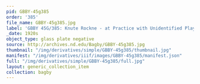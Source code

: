 ```yaml
---
pid: GBBY-45g385
order: '385'
file_name: GBBY-45g385.jpg
label: 'GBBY 45G/385: Knute Rockne - at Practice with Unidentified Players - c1920s'
_date: 1920s
object_type: glass plate negative
source: http://archives.nd.edu/Bagby/GBBY-45g385.jpg
thumbnail: "/img/derivatives/simple/GBBY-45g385/thumbnail.jpg"
manifest: "/img/derivatives/iiif/images/GBBY-45g385/manifest.json"
full: "/img/derivatives/simple/GBBY-45g385/full.jpg"
layout: generic_collection_item
collection: bagby
---
```

